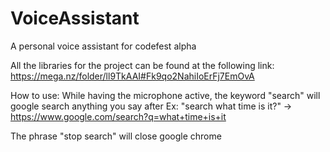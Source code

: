 # VoiceAssistant
A personal voice assistant for codefest alpha

All the libraries for the project can be found at the following link:
https://mega.nz/folder/ll9TkAAI#Fk9qo2NahiIoErFj7EmOvA


How to use:
While having the microphone active, the keyword "search" will google search anything you say after
Ex: "search what time is it?" -> https://www.google.com/search?q=what+time+is+it

The phrase "stop search" will close google chrome
